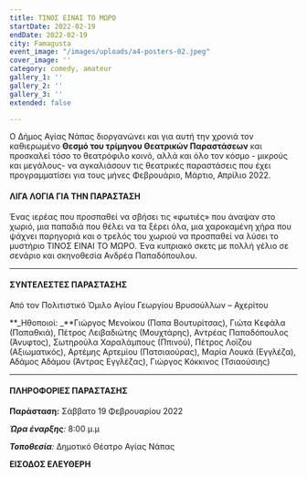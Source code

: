 ```yaml
---
title: ΤΙΝΟΣ ΕΙΝΑΙ ΤΟ ΜΩΡΟ
startDate: 2022-02-19
endDate: 2022-02-19
city: Famagusta
event_image: "/images/uploads/a4-posters-02.jpeg"
cover_image: ''
category: comedy, amateur
gallery_1: ''
gallery_2: ''
gallery_3: ''
extended: false

---
```

Ο Δήμος Αγίας Νάπας διοργανώνει και για αυτή την χρονιά τον καθιερωμένο **Θεσμό του τρίμηνου Θεατρικών Παραστάσεων** και προσκαλεί τόσο το θεατρόφιλο κοινό, αλλά και όλο τον κόσμο - μικρούς και μεγάλους- να αγκαλιάσουν τις θεατρικές παραστάσεις που έχει προγραμματίσει για τους μήνες Φεβρουάριο, Μάρτιο, Απρίλιο 2022.

#### ΛΙΓΑ ΛΟΓΙΑ ΓΙΑ ΤΗΝ ΠΑΡΑΣΤΑΣΗ

Ένας ιερέας που προσπαθεί να σβήσει τις «φωτιές» που άναψαν στο χωριό, μια παπαδιά που θέλει να τα ξέρει όλα, μια χαροκαμένη χήρα που ψάχνει παρηγοριά και ο τρελός του χωριού να προσπαθεί να λύσει το μυστήριο ΤΙΝΟΣ ΕΙΝΑΙ ΤΟ ΜΩΡΟ. Ένα κυπριακό σκετς με πολλή γέλιο σε σενάριο και σκηνοθεσία Ανδρέα Παπαδόπουλου.

***

#### ΣΥΝΤΕΛΕΣΤΕΣ ΠΑΡΑΣΤΑΣΗΣ

Από τον Πολιτιστικό Όμιλο Αγίου Γεωργίου Βρυσούλλων – Αχερίτου

**_Ηθοποιοί: _**Γιώργος Μενοίκου (Παπα Βουτυρίτσας), Γιώτα Κεφάλα (Παπαθκιά), Πέτρος Λειβαδιώτης (Μουχτάρης), Αντρέας Παπαδόπουλος (Άνυφτος), Σωτηρούλα Χαραλάμπους (Ππινού), Πέτρος Λοϊζου (Αξιωματικός), Αρτέμης Αρτεμίου (Πατσιαούρας), Μαρία Λουκά (Εγγλέζα), Αδάμος Αδάμου (Άντρας Εγγλέζας), Γιώργος Κόκκινος (Τσιαούσιης)

***

#### ΠΛΗΡΟΦΟΡΙΕΣ ΠΑΡΑΣΤΑΣΗΣ

**Παράσταση:** Σάββατο 19 Φεβρουαρίου 2022

**_Ώρα έναρξης_**_:_ 8:00 μ.μ

**_Τοποθεσία_**_:_ Δημοτικό Θέατρο Αγίας Νάπας

**ΕΙΣΟΔΟΣ ΕΛΕΥΘΕΡΗ**